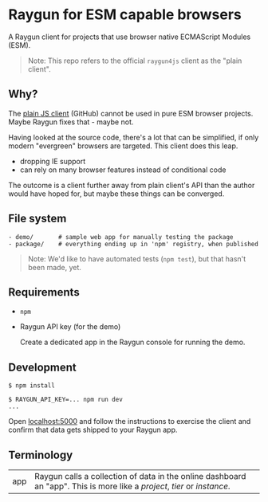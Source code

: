 # Raygun for ESM capable browsers

A Raygun client for projects that use browser native ECMAScript Modules (ESM).

>Note: This repo refers to the official `raygun4js` client as the "plain client".

## Why?

The [plain JS client](https://github.com/MindscapeHQ/raygun4js) (GitHub) cannot be used in pure ESM browser projects. Maybe Raygun fixes that - maybe not.

Having looked at the source code, there's a lot that can be simplified, if only modern "evergreen" browsers are targeted. This client does this leap. 

- dropping IE support
- can rely on many browser features instead of conditional code

The outcome is a client further away from plain client's API than the author would have hoped for, but maybe these things can be converged.

## File system

```
- demo/       # sample web app for manually testing the package
- package/    # everything ending up in 'npm' registry, when published
```

>Note: We'd like to have automated tests (`npm test`), but that hasn't been made, yet.


## Requirements

- `npm`
- Raygun API key (for the demo)

   Create a dedicated app in the Raygun console for running the demo.

<!-- Developed on:
- macOS 12.0
- node 17.2
- npm 8.1
-->


## Development

```
$ npm install
```

```
$ RAYGUN_API_KEY=... npm run dev
...
```

Open [localhost:5000](http://localhost:5000) and follow the instructions to exercise the client and confirm that data gets shipped to your Raygun app.


## Terminology

|||
|---|---|
|app|Raygun calls a collection of data in the online dashboard an "app". This is more like a *project*, *tier* or *instance*.|


<!--
## References
-->